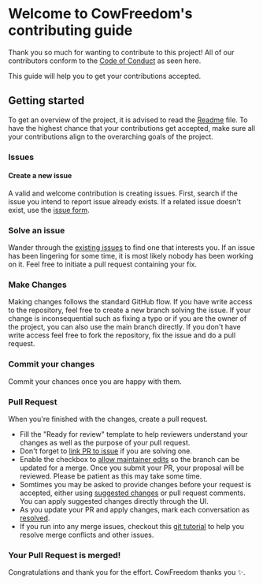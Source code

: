 # Welcome to CowFreedom's contributing guide

Thank you so much for wanting to contribute to this project!
All of our contributors conform to the [Code of Conduct](./CODE_OF_CONDUCT.md) as seen here.

This guide will help you to get your contributions accepted.

## Getting started

To get an overview of the project, it is advised to read the [Readme](README.md) file. To have the highest chance that your contributions get accepted, make sure all your contributions align to the overarching goals of the project.

### Issues

#### Create a new issue

A valid and welcome contribution is creating issues. First, search if the issue you intend to report issue already exists.
If a related issue doesn't exist, use the [issue form](https://github.com/cowfreedom/gpu_dotproduct/issues/new/choose).

### Solve an issue

Wander through the [existing issues](https://github.com/cowfreedom/gpu_dotproduct/issues) to find one that interests you. If an issue has been lingering for
some time, it is most likely nobody has been working on it. Feel free to initiate a pull request containing your fix.

### Make Changes

Making changes follows the standard GitHub flow. If you have write access to the repository, feel free to create a new branch solving the issue. If your change is inconsequential such as fixing a typo or if you are the owner of the project, you can also use the main branch directly. If you don't have write access feel free to fork the repository, fix the issue and do a pull request.

### Commit your changes

Commit your chances once you are happy with them.

### Pull Request

When you're finished with the changes, create a pull request.
- Fill the "Ready for review" template to help reviewers understand your changes as well as the purpose of your pull request.
- Don't forget to [link PR to issue](https://docs.github.com/en/issues/tracking-your-work-with-issues/linking-a-pull-request-to-an-issue) if you are solving one.
- Enable the checkbox to [allow maintainer edits](https://docs.github.com/en/github/collaborating-with-issues-and-pull-requests/allowing-changes-to-a-pull-request-branch-created-from-a-fork) so the branch can be updated for a merge.
Once you submit your PR, your proposal will be reviewed. Please be patient as this may take some time.
- Somtimes you may be asked to provide changes before your request is accepted, either using [suggested changes](https://docs.github.com/en/github/collaborating-with-issues-and-pull-requests/incorporating-feedback-in-your-pull-request) or pull request comments. You can apply suggested changes directly through the UI.
- As you update your PR and apply changes, mark each conversation as [resolved](https://docs.github.com/en/github/collaborating-with-issues-and-pull-requests/commenting-on-a-pull-request#resolving-conversations).
- If you run into any merge issues, checkout this [git tutorial](https://github.com/skills/resolve-merge-conflicts) to help you resolve merge conflicts and other issues.

### Your Pull Request is merged!

Congratulations and thank you for the effort. CowFreedom thanks you :sparkles:.
